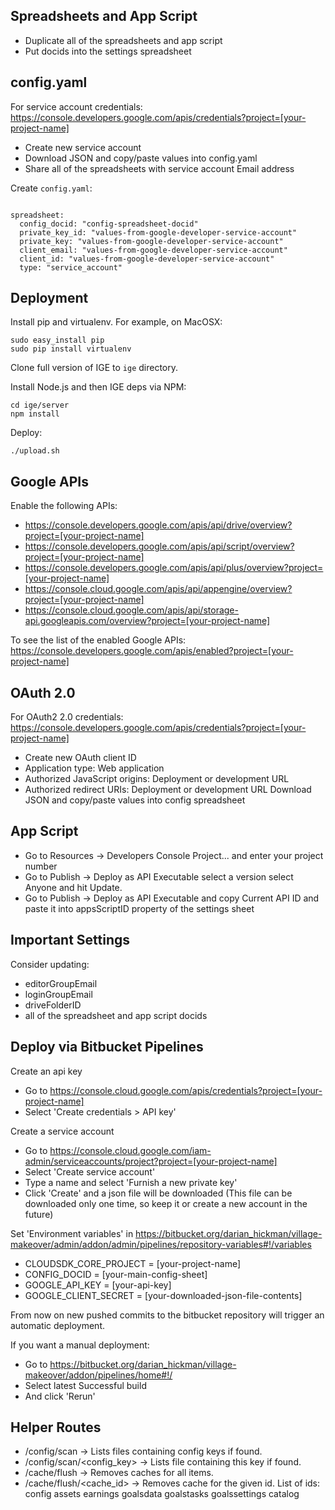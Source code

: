 Spreadsheets and App Script
-----------
  - Duplicate all of the spreadsheets and app script
  - Put docids into the settings spreadsheet

config.yaml
----------------

For service account credentials: https://console.developers.google.com/apis/credentials?project=[your-project-name]
  - Create new service account
  - Download JSON and copy/paste values into config.yaml
  - Share all of the spreadsheets with service account Email address

Create `config.yaml`:

```

spreadsheet:
  config_docid: "config-spreadsheet-docid"
  private_key_id: "values-from-google-developer-service-account"
  private_key: "values-from-google-developer-service-account"
  client_email: "values-from-google-developer-service-account"
  client_id: "values-from-google-developer-service-account"
  type: "service_account"
```

Deployment
-----------

Install pip and virtualenv. For example, on MacOSX:

```
sudo easy_install pip
sudo pip install virtualenv
```

Clone full version of IGE to `ige` directory.

Install Node.js and then IGE deps via NPM:

```
cd ige/server
npm install
```

Deploy:

```
./upload.sh
```

Google APIs
-----------
Enable the following APIs:

  - https://console.developers.google.com/apis/api/drive/overview?project=[your-project-name]
  - https://console.developers.google.com/apis/api/script/overview?project=[your-project-name]
  - https://console.developers.google.com/apis/api/plus/overview?project=[your-project-name]
  - https://console.cloud.google.com/apis/api/appengine/overview?project=[your-project-name]
  - https://console.cloud.google.com/apis/api/storage-api.googleapis.com/overview?project=[your-project-name]

To see the list of the enabled Google APIs: https://console.developers.google.com/apis/enabled?project=[your-project-name]

OAuth 2.0
-----------

For OAuth2 2.0 credentials: https://console.developers.google.com/apis/credentials?project=[your-project-name]
  - Create new OAuth client ID
  - Application type: Web application
  - Authorized JavaScript origins: Deployment or development URL
  - Authorized redirect URIs: Deployment or development URL
Download JSON and copy/paste values into config spreadsheet

App Script
-----------
  - Go to Resources -> Developers Console Project... and enter your project number
  - Go to Publish -> Deploy as API Executable select a version select Anyone and hit Update.
  - Go to Publish -> Deploy as API Executable and copy Current API ID and paste it into appsScriptID property of the settings sheet

Important Settings
-----------
Consider updating:

  - editorGroupEmail
  - loginGroupEmail
  - driveFolderID
  - all of the spreadsheet and app script docids

Deploy via Bitbucket Pipelines
-----------
Create an api key

  - Go to https://console.cloud.google.com/apis/credentials?project=[your-project-name]
  - Select 'Create credentials > API key'

Create a service account

  - Go to https://console.cloud.google.com/iam-admin/serviceaccounts/project?project=[your-project-name]
  - Select 'Create service account'
  - Type a name and select 'Furnish a new private key'
  - Click 'Create' and a json file will be downloaded (This file can be downloaded only one time, so keep it or create a new account in the future)

Set 'Environment variables' in https://bitbucket.org/darian_hickman/village-makeover/admin/addon/admin/pipelines/repository-variables#!/variables

  - CLOUDSDK_CORE_PROJECT = [your-project-name]
  - CONFIG_DOCID = [your-main-config-sheet]
  - GOOGLE_API_KEY = [your-api-key]
  - GOOGLE_CLIENT_SECRET = [your-downloaded-json-file-contents]
  
From now on new pushed commits to the bitbucket repository will trigger an automatic deployment.

If you want a manual deployment:

  - Go to https://bitbucket.org/darian_hickman/village-makeover/addon/pipelines/home#!/
  - Select latest Successful build
  - And click 'Rerun'

Helper Routes
-----------
  - /config/scan -> Lists files containing config keys if found.
  - /config/scan/<config_key> -> Lists file containing this key if found.
  - /cache/flush -> Removes caches for all items.
  - /cache/flush/<cache_id> -> Removes cache for the given id. List of ids: config assets earnings goalsdata goalstasks goalssettings catalog
